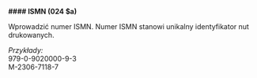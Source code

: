 **#### ISMN (024 $a)**

Wprowadzić numer ISMN. Numer ISMN stanowi unikalny identyfikator nut drukowanych.   
  
_Przykłady:_  
979-0-9020000-9-3  
M-2306-7118-7